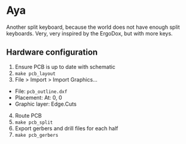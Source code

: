 # Aya

Another split keyboard, because the world does not have enough split keyboards.
Very, very inspired by the ErgoDox, but with more keys.

## Hardware configuration

1. Ensure PCB is up to date with schematic
2. `make pcb_layout`
3. File > Import > Import Graphics...
  - File: `pcb_outline.dxf`
  - Placement: At: 0, 0
  - Graphic layer: Edge.Cuts
4. Route PCB
5. `make pcb_split`
6. Export gerbers and drill files for each half
7. `make pcb_gerbers`
